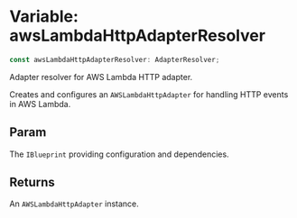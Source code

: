 # Variable: awsLambdaHttpAdapterResolver

```ts
const awsLambdaHttpAdapterResolver: AdapterResolver;
```

Adapter resolver for AWS Lambda HTTP adapter.

Creates and configures an `AWSLambdaHttpAdapter` for handling HTTP events in AWS Lambda.

## Param

The `IBlueprint` providing configuration and dependencies.

## Returns

An `AWSLambdaHttpAdapter` instance.
